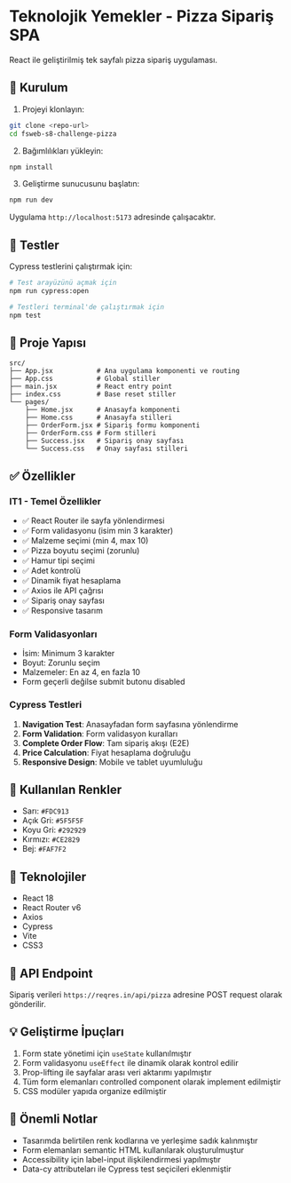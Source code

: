 # Teknolojik Yemekler - Pizza Sipariş SPA

React ile geliştirilmiş tek sayfalı pizza sipariş uygulaması.

## 🚀 Kurulum

1. Projeyi klonlayın:
```bash
git clone <repo-url>
cd fsweb-s8-challenge-pizza
```

2. Bağımlılıkları yükleyin:
```bash
npm install
```

3. Geliştirme sunucusunu başlatın:
```bash
npm run dev
```

Uygulama `http://localhost:5173` adresinde çalışacaktır.

## 🧪 Testler

Cypress testlerini çalıştırmak için:

```bash
# Test arayüzünü açmak için
npm run cypress:open

# Testleri terminal'de çalıştırmak için
npm test
```

## 📁 Proje Yapısı

```
src/
├── App.jsx           # Ana uygulama komponenti ve routing
├── App.css           # Global stiller
├── main.jsx          # React entry point
├── index.css         # Base reset stiller
└── pages/
    ├── Home.jsx      # Anasayfa komponenti
    ├── Home.css      # Anasayfa stilleri
    ├── OrderForm.jsx # Sipariş formu komponenti
    ├── OrderForm.css # Form stilleri
    ├── Success.jsx   # Sipariş onay sayfası
    └── Success.css   # Onay sayfası stilleri
```

## ✅ Özellikler

### IT1 - Temel Özellikler
- ✅ React Router ile sayfa yönlendirmesi
- ✅ Form validasyonu (isim min 3 karakter)
- ✅ Malzeme seçimi (min 4, max 10)
- ✅ Pizza boyutu seçimi (zorunlu)
- ✅ Hamur tipi seçimi
- ✅ Adet kontrolü
- ✅ Dinamik fiyat hesaplama
- ✅ Axios ile API çağrısı
- ✅ Sipariş onay sayfası
- ✅ Responsive tasarım

### Form Validasyonları
- İsim: Minimum 3 karakter
- Boyut: Zorunlu seçim
- Malzemeler: En az 4, en fazla 10
- Form geçerli değilse submit butonu disabled

### Cypress Testleri
1. **Navigation Test**: Anasayfadan form sayfasına yönlendirme
2. **Form Validation**: Form validasyon kuralları
3. **Complete Order Flow**: Tam sipariş akışı (E2E)
4. **Price Calculation**: Fiyat hesaplama doğruluğu
5. **Responsive Design**: Mobile ve tablet uyumluluğu

## 🎨 Kullanılan Renkler

- Sarı: `#FDC913`
- Açık Gri: `#5F5F5F`
- Koyu Gri: `#292929`
- Kırmızı: `#CE2829`
- Bej: `#FAF7F2`

## 🔧 Teknolojiler

- React 18
- React Router v6
- Axios
- Cypress
- Vite
- CSS3

## 📝 API Endpoint

Sipariş verileri `https://reqres.in/api/pizza` adresine POST request olarak gönderilir.

## 💡 Geliştirme İpuçları

1. Form state yönetimi için `useState` kullanılmıştır
2. Form validasyonu `useEffect` ile dinamik olarak kontrol edilir
3. Prop-lifting ile sayfalar arası veri aktarımı yapılmıştır
4. Tüm form elemanları controlled component olarak implement edilmiştir
5. CSS modüler yapıda organize edilmiştir

## 🚨 Önemli Notlar

- Tasarımda belirtilen renk kodlarına ve yerleşime sadık kalınmıştır
- Form elemanları semantic HTML kullanılarak oluşturulmuştur
- Accessibility için label-input ilişkilendirmesi yapılmıştır
- Data-cy attributeları ile Cypress test seçicileri eklenmiştir
